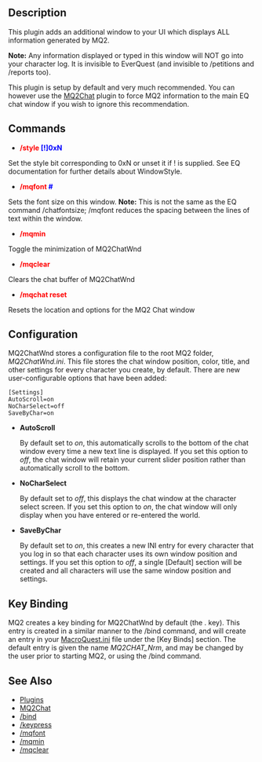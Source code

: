 ## Description

This plugin adds an additional window to your UI which displays ALL information generated by MQ2.

**Note:** Any information displayed or typed in this window will NOT go into your character log. It is invisible to
EverQuest (and invisible to /petitions and /reports too).

This plugin is setup by default and very much recommended. You can however use the [MQ2Chat](mq2chat.md) plugin
to force MQ2 information to the main EQ chat window if you wish to ignore this recommendation.

## Commands

-   **<span style="color:red">/style</span> <span style="color:blue">\[!\]0xN</span>**

  
Set the style bit corresponding to 0xN or unset it if ! is supplied. See EQ documentation for further details about
WindowStyle.

-   **<span style="color:red">/mqfont</span> <span style="color:blue">#</span>**

  
Sets the font size on this window. **Note:** This is not the same as the EQ command /chatfontsize; /mqfont reduces the
spacing between the lines of text within the window.

-   **<span style="color:red">/mqmin<span>**

  
Toggle the minimization of MQ2ChatWnd

-   **<span style="color:red">/mqclear</span>**

  
Clears the chat buffer of MQ2ChatWnd

-   **<span style="color:red">/mqchat reset</span>**

  
Resets the location and options for the MQ2 Chat window

## Configuration

MQ2ChatWnd stores a configuration file to the root MQ2 folder, *MQ2ChatWnd.ini*. This file stores the chat window
position, color, title, and other settings for every character you create, by default. There are new user-configurable
options that have been added:

    [Settings]
    AutoScroll=on
    NoCharSelect=off
    SaveByChar=on 

-   **AutoScroll**
      
    By default set to *on*, this automatically scrolls to the bottom of the chat window every time a new text line is
    displayed. If you set this option to *off*, the chat window will retain your current slider position rather than
    automatically scroll to the bottom.
-   **NoCharSelect**
      
    By default set to *off*, this displays the chat window at the character select screen. If you set this option to
    *on*, the chat window will only display when you have entered or re-entered the world.
-   **SaveByChar**
      
    By default set to *on*, this creates a new INI entry for every character that you log in so that each character uses
    its own window position and settings. If you set this option to *off*, a single \[Default\] section will be created
    and all characters will use the same window position and settings.

## Key Binding

MQ2 creates a key binding for MQ2ChatWnd by default (the . key). This entry is created in a similar manner to the /bind
command, and will create an entry in your [MacroQuest.ini](../macroquest.ini.md) file under the \[Key Binds\]
section. The default entry is given the name *MQ2CHAT_Nrm*, and may be changed by the user prior to starting MQ2, or
using the /bind command.

## See Also

-   [Plugins](../documentation/macroquest2-plugins.md)
-   [MQ2Chat](mq2chat.md)
-   [/bind](../commands/bind.md)
-   [/keypress](../commands/keypress.md)
-   [/mqfont](../commands/mqfont.md)
-   [/mqmin](../commands/mqmin.md)
-   [/mqclear](../commands/mqclear.md)


